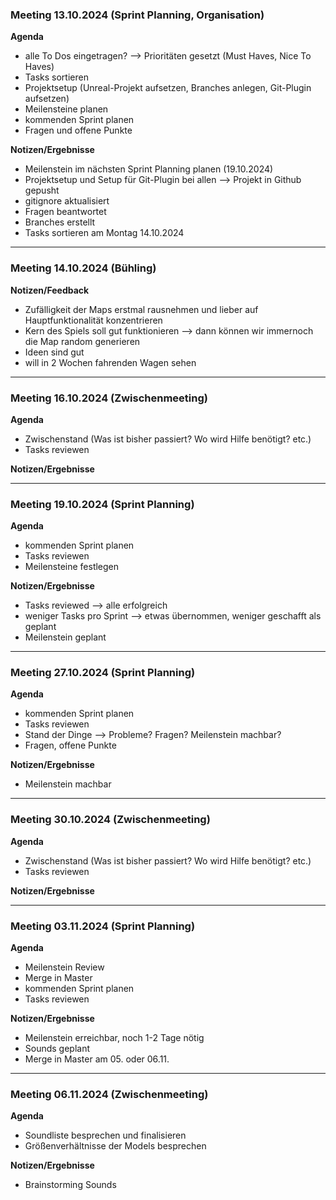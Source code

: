 ### Meeting 13.10.2024 (Sprint Planning, Organisation)
**Agenda**
- alle To Dos eingetragen? --> Prioritäten gesetzt (Must Haves, Nice To Haves)
- Tasks sortieren
- Projektsetup (Unreal-Projekt aufsetzen, Branches anlegen, Git-Plugin aufsetzen)
- Meilensteine planen
- kommenden Sprint planen
- Fragen und offene Punkte

**Notizen/Ergebnisse**
- Meilenstein im nächsten Sprint Planning planen (19.10.2024)
- Projektsetup und Setup für Git-Plugin bei allen --> Projekt in Github gepusht
- gitignore aktualisiert
- Fragen beantwortet
- Branches erstellt
- Tasks sortieren am Montag 14.10.2024

--------------------------------------------------------------------------
### Meeting 14.10.2024 (Bühling)
**Notizen/Feedback**
- Zufälligkeit der Maps erstmal rausnehmen und lieber auf Hauptfunktionalität konzentrieren
- Kern des Spiels soll gut funktionieren --> dann können wir immernoch die Map random generieren
- Ideen sind gut
- will in 2 Wochen fahrenden Wagen sehen

--------------------------------------------------------------------------
### Meeting 16.10.2024 (Zwischenmeeting)
**Agenda**
- Zwischenstand (Was ist bisher passiert? Wo wird Hilfe benötigt? etc.)
- Tasks reviewen

**Notizen/Ergebnisse**

--------------------------------------------------------------------------
### Meeting 19.10.2024 (Sprint Planning)
**Agenda**
- kommenden Sprint planen
- Tasks reviewen
- Meilensteine festlegen

**Notizen/Ergebnisse**
- Tasks reviewed --> alle erfolgreich
- weniger Tasks pro Sprint --> etwas übernommen, weniger geschafft als geplant
- Meilenstein geplant

--------------------------------------------------------------------------
### Meeting 27.10.2024 (Sprint Planning)
**Agenda**
- kommenden Sprint planen
- Tasks reviewen
- Stand der Dinge --> Probleme? Fragen? Meilenstein machbar?
- Fragen, offene Punkte

**Notizen/Ergebnisse**
- Meilenstein machbar

--------------------------------------------------------------------------
### Meeting 30.10.2024 (Zwischenmeeting)
**Agenda**
- Zwischenstand (Was ist bisher passiert? Wo wird Hilfe benötigt? etc.)
- Tasks reviewen

**Notizen/Ergebnisse**

--------------------------------------------------------------------------
### Meeting 03.11.2024 (Sprint Planning)
**Agenda**
- Meilenstein Review
- Merge in Master
- kommenden Sprint planen
- Tasks reviewen

**Notizen/Ergebnisse**
- Meilenstein erreichbar, noch 1-2 Tage nötig
- Sounds geplant
- Merge in Master am 05. oder 06.11.

--------------------------------------------------------------------------
### Meeting 06.11.2024 (Zwischenmeeting)
**Agenda**
- Soundliste besprechen und finalisieren
- Größenverhältnisse der Models besprechen 

**Notizen/Ergebnisse**
- Brainstorming Sounds
